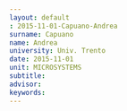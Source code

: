 ```yaml
---
layout: default 
: 2015-11-01-Capuano-Andrea
surname: Capuano
name: Andrea
university: Univ. Trento
date: 2015-11-01
unit: MICROSYSTEMS
subtitle: 
advisor: 
keywords: 
---
```

